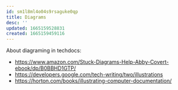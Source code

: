 ```yaml
---
id: sm1l8ml4o04s9rsaguke0qp
title: Diagrams
desc: ''
updated: 1665159528831
created: 1665159459116
---
```


About diagraming in techdocs:
- https://www.amazon.com/Stuck-Diagrams-Help-Abby-Covert-ebook/dp/B0BBHD1GTP/
- https://developers.google.com/tech-writing/two/illustrations
- https://horton.com/books/illustrating-computer-documentation/ 